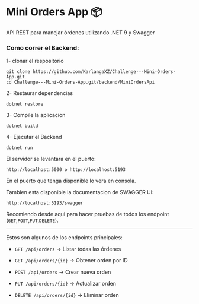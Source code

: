 # Mini Orders App 📦

API REST para manejar órdenes utilizando .NET 9 y Swagger

### Como correr el Backend:

1- clonar el respositorio

```
git clone https://github.com/KarlangaXZ/Challenge---Mini-Orders-App.git
cd Challenge---Mini-Orders-App.git/backend/MiniOrdersApi
```

2- Restaurar dependencias

```
dotnet restore
```
3- Compile la aplicacion

```
dotnet build
```

4- Ejecutar el Backend

```
dotnet run
```

El servidor se levantara en el puerto:
```
http://localhost:5000 o http://localhost:5193
```
En el puerto que tenga disponible lo vera en consola.

Tambien esta disponible la documentacion de SWAGGER UI:

```
http://localhost:5193/swagger
```

Recomiendo desde aqui para hacer pruebas de todos los endpoint (`GET`,`POST`,`PUT`,`DELETE`).

---

Estos son algunos de los endpoints principales:

- `GET /api/orders` → Listar todas las órdenes

- `GET /api/orders/{id}` → Obtener orden por ID

- `POST /api/orders` → Crear nueva orden

- `PUT /api/orders/{id}` → Actualizar orden

- `DELETE /api/orders/{id}` → Eliminar orden

